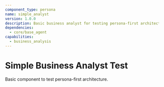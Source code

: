 ```yaml
---
component_type: persona
name: simple_analyst
version: 1.0.0
description: Basic business analyst for testing persona-first architecture
dependencies:
  - core/base_agent
capabilities:
  - business_analysis
---
```


# Simple Business Analyst Test

Basic component to test persona-first architecture.